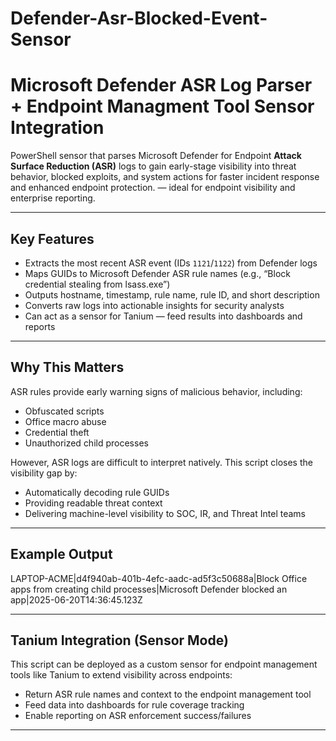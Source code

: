 # Defender-Asr-Blocked-Event-Sensor
# Microsoft Defender ASR Log Parser + Endpoint Managment Tool Sensor Integration

PowerShell sensor that parses Microsoft Defender for Endpoint **Attack Surface Reduction (ASR)** logs to gain early-stage visibility into threat behavior, blocked exploits, and system actions for faster incident response and enhanced endpoint protection. — ideal for endpoint visibility and enterprise reporting.

---

## Key Features

- Extracts the most recent ASR event (IDs `1121`/`1122`) from Defender logs
- Maps GUIDs to Microsoft Defender ASR rule names (e.g., “Block credential stealing from lsass.exe”)
- Outputs hostname, timestamp, rule name, rule ID, and short description
- Converts raw logs into actionable insights for security analysts
- Can act as a sensor for Tanium — feed results into dashboards and reports

---

## Why This Matters

ASR rules provide early warning signs of malicious behavior, including:

- Obfuscated scripts
- Office macro abuse
- Credential theft
- Unauthorized child processes

However, ASR logs are difficult to interpret natively. This script closes the visibility gap by:

- Automatically decoding rule GUIDs
- Providing readable threat context
- Delivering machine-level visibility to SOC, IR, and Threat Intel teams

---

## Example Output
LAPTOP-ACME|d4f940ab-401b-4efc-aadc-ad5f3c50688a|Block Office apps from creating child processes|Microsoft Defender blocked an app|2025-06-20T14:36:45.123Z

---

## Tanium Integration (Sensor Mode)

This script can be deployed as a custom sensor for endpoint management tools like Tanium to extend visibility across endpoints:

- Return ASR rule names and context to the endpoint management tool
- Feed data into dashboards for rule coverage tracking
- Enable reporting on ASR enforcement success/failures

---

